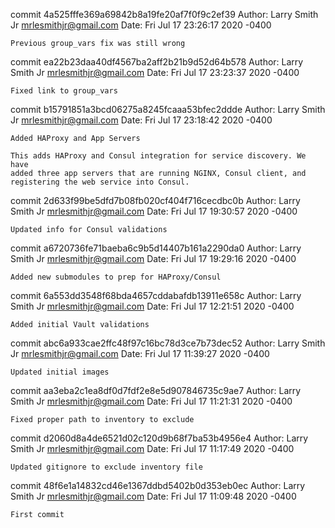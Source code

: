 commit 4a525fffe369a69842b8a19fe20af7f0f9c2ef39
Author: Larry Smith Jr <mrlesmithjr@gmail.com>
Date:   Fri Jul 17 23:26:17 2020 -0400

    Previous group_vars fix was still wrong

commit ea22b23daa40df4567ba2aff2b21b9d52d64b578
Author: Larry Smith Jr <mrlesmithjr@gmail.com>
Date:   Fri Jul 17 23:23:37 2020 -0400

    Fixed link to group_vars

commit b15791851a3bcd06275a8245fcaaa53bfec2ddde
Author: Larry Smith Jr <mrlesmithjr@gmail.com>
Date:   Fri Jul 17 23:18:42 2020 -0400

    Added HAProxy and App Servers
    
    This adds HAProxy and Consul integration for service discovery. We have
    added three app servers that are running NGINX, Consul client, and
    registering the web service into Consul.

commit 2d633f99be5dfd7b08fb020cf404f716cecdbc0b
Author: Larry Smith Jr <mrlesmithjr@gmail.com>
Date:   Fri Jul 17 19:30:57 2020 -0400

    Updated info for Consul validations

commit a6720736fe71baeba6c9b5d14407b161a2290da0
Author: Larry Smith Jr <mrlesmithjr@gmail.com>
Date:   Fri Jul 17 19:29:16 2020 -0400

    Added new submodules to prep for HAProxy/Consul

commit 6a553dd3548f68bda4657cddabafdb13911e658c
Author: Larry Smith Jr <mrlesmithjr@gmail.com>
Date:   Fri Jul 17 12:21:51 2020 -0400

    Added initial Vault validations

commit abc6a933cae2ffc48f97c16bc78d3ce7b73dec52
Author: Larry Smith Jr <mrlesmithjr@gmail.com>
Date:   Fri Jul 17 11:39:27 2020 -0400

    Updated initial images

commit aa3eba2c1ea8df0d7fdf2e8e5d907846735c9ae7
Author: Larry Smith Jr <mrlesmithjr@gmail.com>
Date:   Fri Jul 17 11:21:31 2020 -0400

    Fixed proper path to inventory to exclude

commit d2060d8a4de6521d02c120d9b68f7ba53b4956e4
Author: Larry Smith Jr <mrlesmithjr@gmail.com>
Date:   Fri Jul 17 11:17:49 2020 -0400

    Updated gitignore to exclude inventory file

commit 48f6e1a14832cd46e1367ddbd5402b0d353eb0ec
Author: Larry Smith Jr <mrlesmithjr@gmail.com>
Date:   Fri Jul 17 11:09:48 2020 -0400

    First commit
